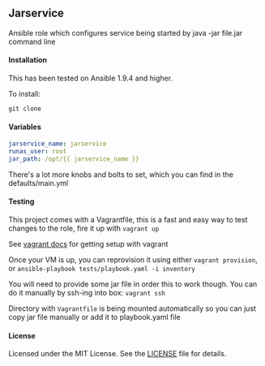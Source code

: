 ## Jarservice

Ansible role which configures service being started by java -jar file.jar command line


#### Installation

This has been tested on Ansible 1.9.4 and higher.

To install:

```
git clone 
```

#### Variables

```yaml
jarservice_name: jarservice
runas_user: root
jar_path: /opt/{{ jarservice_name }}

```

There's a lot more knobs and bolts to set, which you can find in the defaults/main.yml


#### Testing
This project comes with a Vagrantfile, this is a fast and easy way to test changes to the role, fire it up with `vagrant up`

See [vagrant docs](https://docs.vagrantup.com/v2/) for getting setup with vagrant

Once your VM is up, you can reprovision it using either `vagrant provision`, or `ansible-playbook tests/playbook.yaml -i inventory`

You will need to provide some jar file in order this to work though. You can do it manually by ssh-ing into box: `vagrant ssh`

Directory with `Vagrantfile` is being mounted automatically so you can just copy jar file manually or add it to playbook.yaml file

#### License

Licensed under the MIT License. See the [LICENSE](./LICENSE) file for details.


